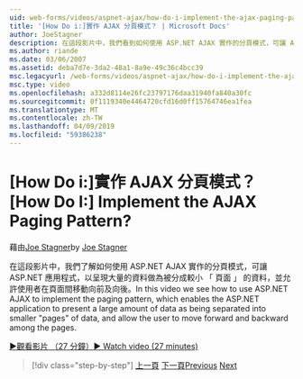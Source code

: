 ```yaml
---
uid: web-forms/videos/aspnet-ajax/how-do-i-implement-the-ajax-paging-pattern
title: '[How Do i:]實作 AJAX 分頁模式？ | Microsoft Docs'
author: JoeStagner
description: 在這段影片中，我們看到如何使用 ASP.NET AJAX 實作的分頁模式，可讓 ASP.NET 應用程式，以呈現大量的資料為 bein...
ms.author: riande
ms.date: 03/06/2007
ms.assetid: deba7d7e-3da2-48a1-8a9e-49c36c4bcc39
msc.legacyurl: /web-forms/videos/aspnet-ajax/how-do-i-implement-the-ajax-paging-pattern
msc.type: video
ms.openlocfilehash: a332d8114e26fc23797176daa31940fa840a30fc
ms.sourcegitcommit: 0f1119340e4464720cfd16d0ff15764746ea1fea
ms.translationtype: MT
ms.contentlocale: zh-TW
ms.lasthandoff: 04/09/2019
ms.locfileid: "59386238"
---
```

# <a name="how-do-i-implement-the-ajax-paging-pattern"></a><span data-ttu-id="1c020-104">[How Do i:]實作 AJAX 分頁模式？</span><span class="sxs-lookup"><span data-stu-id="1c020-104">[How Do I:] Implement the AJAX Paging Pattern?</span></span>

<span data-ttu-id="1c020-105">藉由[Joe Stagner](https://github.com/JoeStagner)</span><span class="sxs-lookup"><span data-stu-id="1c020-105">by [Joe Stagner](https://github.com/JoeStagner)</span></span>

<span data-ttu-id="1c020-106">在這段影片中，我們了解如何使用 ASP.NET AJAX 實作的分頁模式，可讓 ASP.NET 應用程式，以呈現大量的資料做為被分成較小 「 頁面 」 的資料，並允許使用者在頁面間移動向前及向後。</span><span class="sxs-lookup"><span data-stu-id="1c020-106">In this video we see how to use ASP.NET AJAX to implement the paging pattern, which enables the ASP.NET application to present a large amount of data as being separated into smaller "pages" of data, and allow the user to move forward and backward among the pages.</span></span>

[<span data-ttu-id="1c020-107">&#9654;觀看影片 （27 分鐘）</span><span class="sxs-lookup"><span data-stu-id="1c020-107">&#9654; Watch video (27 minutes)</span></span>](https://channel9.msdn.com/Blogs/ASP-NET-Site-Videos/how-do-i-implement-the-ajax-paging-pattern)

> [!div class="step-by-step"]
> <span data-ttu-id="1c020-108">[上一頁](how-do-i-implement-the-predictive-fetch-pattern-for-ajax.md)
> [下一頁](how-do-i-implement-the-ajax-incremental-page-display-pattern.md)</span><span class="sxs-lookup"><span data-stu-id="1c020-108">[Previous](how-do-i-implement-the-predictive-fetch-pattern-for-ajax.md)
[Next](how-do-i-implement-the-ajax-incremental-page-display-pattern.md)</span></span>

